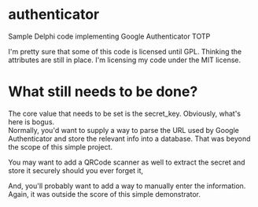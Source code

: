 # authenticator
Sample Delphi code implementing Google Authenticator TOTP 

I'm pretty sure that some of this code is licensed until GPL. Thinking the attributes are still in place.
I'm licensing my code under the MIT license.  

# What still needs to be done?
The core value that needs to be set is the secret_key.  Obviously, what's here is bogus.  
Normally, you'd want to supply a way to parse the URL used by Google Authenticator and store the relevant info into a database.  That was beyond the scope of this simple project.

You may want to add a QRCode scanner as well to extract the secret and store it securely should you ever forget it,

And, you'll probably want to add a way to manually enter the information.  Again, it was outside the score of this simple demonstrator.
